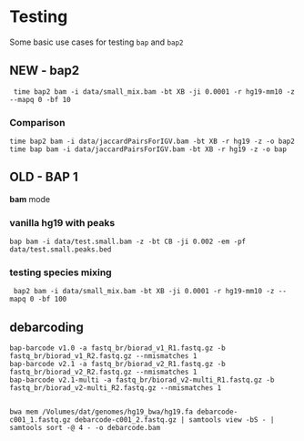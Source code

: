 # Testing

Some basic use cases for testing `bap` and `bap2`


## NEW - bap2

```
 time bap2 bam -i data/small_mix.bam -bt XB -ji 0.0001 -r hg19-mm10 -z --mapq 0 -bf 10
```

### Comparison

```
time bap2 bam -i data/jaccardPairsForIGV.bam -bt XB -r hg19 -z -o bap2
time bap bam -i data/jaccardPairsForIGV.bam -bt XB -r hg19 -z -o bap
```


## OLD - BAP 1

**bam** mode

### vanilla hg19 with peaks
```
bap bam -i data/test.small.bam -z -bt CB -ji 0.002 -em -pf data/test.small.peaks.bed 
```

### testing species mixing
```
 bap2 bam -i data/small_mix.bam -bt XB -ji 0.0001 -r hg19-mm10 -z --mapq 0 -bf 100 
```

## debarcoding
```
bap-barcode v1.0 -a fastq_br/biorad_v1_R1.fastq.gz -b fastq_br/biorad_v1_R2.fastq.gz --nmismatches 1
bap-barcode v2.1 -a fastq_br/biorad_v2_R1.fastq.gz -b fastq_br/biorad_v2_R2.fastq.gz --nmismatches 1
bap-barcode v2.1-multi -a fastq_br/biorad_v2-multi_R1.fastq.gz -b fastq_br/biorad_v2-multi_R2.fastq.gz --nmismatches 1


bwa mem /Volumes/dat/genomes/hg19_bwa/hg19.fa debarcode-c001_1.fastq.gz debarcode-c001_2.fastq.gz | samtools view -bS - |  samtools sort -@ 4 - -o debarcode.bam
```

<br><br>
